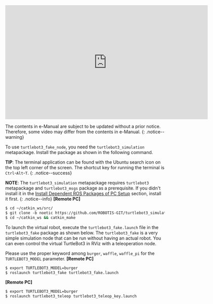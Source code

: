 
<iframe width="640" height="360" src="https://www.youtube.com/embed/iHXZSLBJHMg" frameborder="0" allowfullscreen></iframe>

The contents in e-Manual are subject to be updated without a prior notice. Therefore, some video may differ from the contents in e-Manual.
{: .notice--warning}

To use `turtlebot3_fake_node`, you need the `turtlebot3_simulation` metapackage. Install the package as shown in the following command.

**TIP**: The terminal application can be found with the Ubuntu search icon on the top left corner of the screen. The shortcut key for running the terminal is `Ctrl`-`Alt`-`T`.
{: .notice--success}

**NOTE**: The `turtlebot3_simulation` metapackage requires `turtlebot3` metapackage and `turtlebot3_msgs` package as a prerequisite. If you didn't install it in the [Install Dependent ROS Packages of PC Setup][pc_setup] section, install it first.
{: .notice--info}
**[Remote PC]**
```bash
$ cd ~/catkin_ws/src/
$ git clone -b noetic https://github.com/ROBOTIS-GIT/turtlebot3_simulations.git
$ cd ~/catkin_ws && catkin_make
```

To launch the virtual robot, execute the `turtlebot3_fake.launch` file in the `turtlebot3_fake` package as shown below. The `turtlebot3_fake` is a very simple simulation node that can be run without having an actual robot. You can even control the virtual TurtleBot3 in RViz with a teleoperation node.

Please use the proper keyword among `burger`, `waffle`, `waffle_pi` for the `TURTLEBOT3_MODEL` parameter.
**[Remote PC]**
```bash
$ export TURTLEBOT3_MODEL=burger
$ roslaunch turtlebot3_fake turtlebot3_fake.launch
```
**[Remote PC]**
```bash
$ export TURTLEBOT3_MODEL=burger
$ roslaunch turtlebot3_teleop turtlebot3_teleop_key.launch
```


[export_turtlebot3_model]: /docs/en/platform/turtlebot3/export_turtlebot3_model

[pc_setup]: /docs/en/platform/turtlebot3/quick-start/#install-dependent-ros-1-packages-1
[export_turtlebot3_model]: /docs/en/platform/turtlebot3/export_turtlebot3_model
[slam]: /docs/en/platform/turtlebot3/slam/#slam
[simulation]: /docs/en/platform/turtlebot3/simulation/
[navigation]: /docs/en/platform/turtlebot3/navigation/#navigation
